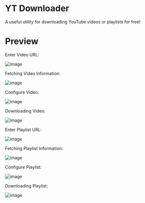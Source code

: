 # YT Downloader
A useful utility for downloading YouTube videos or playlists for free!

# Preview

Enter Video URL:

![image](https://github.com/HenryZhao2020/YTDownloader/assets/75873192/72687c44-25a9-4863-a9ab-1eede6af8937)


Fetching Video Information:

![image](https://github.com/HenryZhao2020/YTDownloader/assets/75873192/b58c807f-c882-4d5d-bead-3c592974d63a)


Configure Video:

![image](https://github.com/HenryZhao2020/YTDownloader/assets/75873192/530b7980-ce8f-4207-a5a0-f2c019285927)


Downloading Video:

![image](https://github.com/HenryZhao2020/YTDownloader/assets/75873192/7ee3a83f-e4f6-4955-8345-0f0dd148e420)




Enter Playlist URL:

![image](https://github.com/HenryZhao2020/YTDownloader/assets/75873192/42f6dbc6-ad23-44c1-9d67-29da8d46518a)


Fetching Playlist Information:

![image](https://github.com/HenryZhao2020/YTDownloader/assets/75873192/66432de7-9ced-4774-ac14-66ad3c3206ef)


Configure Playlist:

![image](https://github.com/HenryZhao2020/YTDownloader/assets/75873192/1e461ee7-f443-4b6d-88df-986111ef73e4)


Downloading Playlist:

![image](https://github.com/HenryZhao2020/YTDownloader/assets/75873192/4303f4e2-ebc0-4a4d-add5-c661a7d16543)
